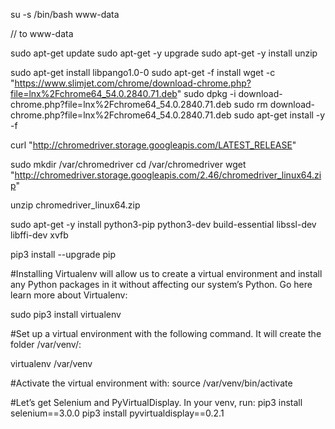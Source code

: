 su -s /bin/bash www-data

// to www-data

sudo apt-get update
sudo apt-get -y upgrade
sudo apt-get -y install unzip

sudo apt-get install libpango1.0-0
sudo apt-get -f install
wget -c "https://www.slimjet.com/chrome/download-chrome.php?file=lnx%2Fchrome64_54.0.2840.71.deb"
sudo dpkg -i download-chrome.php?file=lnx%2Fchrome64_54.0.2840.71.deb
sudo rm download-chrome.php?file=lnx%2Fchrome64_54.0.2840.71.deb
sudo apt-get install -y -f

curl "http://chromedriver.storage.googleapis.com/LATEST_RELEASE"

sudo mkdir /var/chromedriver
cd /var/chromedriver
wget "http://chromedriver.storage.googleapis.com/2.46/chromedriver_linux64.zip"

unzip chromedriver_linux64.zip


sudo apt-get -y install python3-pip python3-dev build-essential libssl-dev libffi-dev xvfb



pip3 install --upgrade pip

#Installing Virtualenv will allow us to create a virtual environment and install any Python packages in it without affecting our system’s Python. Go here learn more about Virtualenv:

sudo pip3 install virtualenv

#Set up a virtual environment with the following command. It will create the folder /var/venv/:

virtualenv /var/venv

#Activate the virtual environment with:
source /var/venv/bin/activate

#Let’s get Selenium and PyVirtualDisplay. In your venv, run:
pip3 install selenium==3.0.0
pip3 install pyvirtualdisplay==0.2.1